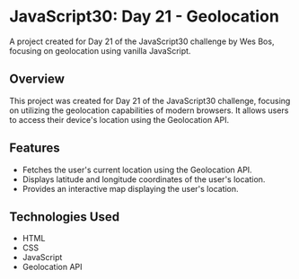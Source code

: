 # JavaScript30: Day 21 - Geolocation

A project created for Day 21 of the JavaScript30 challenge by Wes Bos, focusing on geolocation using vanilla JavaScript.

## Overview

This project was created for Day 21 of the JavaScript30 challenge, focusing on utilizing the geolocation capabilities of modern browsers. It allows users to access their device's location using the Geolocation API.

## Features

- Fetches the user's current location using the Geolocation API.
- Displays latitude and longitude coordinates of the user's location.
- Provides an interactive map displaying the user's location.

## Technologies Used

- HTML
- CSS
- JavaScript
- Geolocation API

